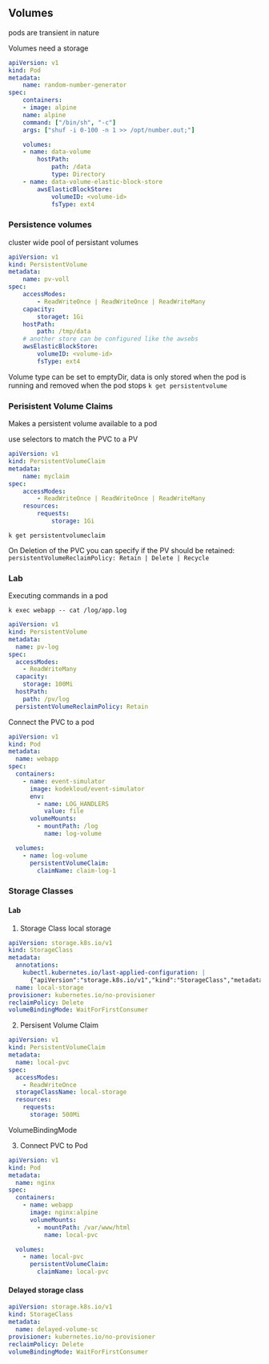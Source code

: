 ## Volumes

pods are transient in nature

Volumes need a storage

```yaml
apiVersion: v1
kind: Pod
metadata:
	name: random-number-generator
spec:
	containers:
	- image: alpine
	name: alpine
	command: ["/bin/sh", "-c"]
	args: ["shuf -i 0-100 -n 1 >> /opt/number.out;"]

	volumes:
	- name: data-volume
		hostPath:
			path: /data
			type: Directory
	- name: data-volume-elastic-block-store
		awsElasticBlockStore:
			volumeID: <volume-id>
			fsType: ext4
```

### Persistence volumes

cluster wide pool of persistant volumes

```yaml
apiVersion: v1
kind: PersistentVolume
metadata:
	name: pv-voll
spec:
	accessModes:
		- ReadWriteOnce | ReadWriteOnce | ReadWriteMany
	capacity:
		storaget: 1Gi
	hostPath:
		path: /tmp/data
	# another store can be configured like the awsebs
	awsElasticBlockStore:
		volumeID: <volume-id>
		fsType: ext4
```

Volume type can be set to emptyDir, data is only stored when the pod is running and removed when the pod stops
`k get persistentvolume`

### Perisistent Volume Claims

Makes a persistent volume available to a pod

use selectors to match the PVC to a PV

```yaml
apiVersion: v1
kind: PersistentVolumeClaim
metadata:
	name: myclaim
spec:
	accessModes:
		- ReadWriteOnce | ReadWriteOnce | ReadWriteMany
	resources:
		requests:
			storage: 1Gi
```

`k get persistentvolumeclaim`

On Deletion of the PVC you can specify if the PV should be retained:
`persistentVolumeReclaimPolicy: Retain | Delete | Recycle`

### Lab

Executing commands in a pod

`k exec webapp -- cat /log/app.log`

```yaml
apiVersion: v1
kind: PersistentVolume
metadata:
  name: pv-log
spec:
  accessModes:
    - ReadWriteMany
  capacity:
    storage: 100Mi
  hostPath:
    path: /pv/log
  persistentVolumeReclaimPolicy: Retain
```

Connect the PVC to a pod

```yaml
apiVersion: v1
kind: Pod
metadata:
  name: webapp
spec:
  containers:
    - name: event-simulator
      image: kodekloud/event-simulator
      env:
        - name: LOG_HANDLERS
          value: file
      volumeMounts:
        - mountPath: /log
          name: log-volume

  volumes:
    - name: log-volume
      persistentVolumeClaim:
        claimName: claim-log-1
```

### Storage Classes

#### Lab

1. Storage Class local storage

```yaml
apiVersion: storage.k8s.io/v1
kind: StorageClass
metadata:
  annotations:
    kubectl.kubernetes.io/last-applied-configuration: |
      {"apiVersion":"storage.k8s.io/v1","kind":"StorageClass","metadata":{"annotations":{},"name":"local-storage"},"provisioner":"kubernetes.io/no-provisioner","volumeBindingMode":"WaitForFirstConsumer"}
  name: local-storage
provisioner: kubernetes.io/no-provisioner
reclaimPolicy: Delete
volumeBindingMode: WaitForFirstConsumer
```

2. Persisent Volume Claim

```yaml
apiVersion: v1
kind: PersistentVolumeClaim
metadata:
  name: local-pvc
spec:
  accessModes:
    - ReadWriteOnce
  storageClassName: local-storage
  resources:
    requests:
      storage: 500Mi
```

VolumeBindingMode

3. Connect PVC to Pod

```yaml
apiVersion: v1
kind: Pod
metadata:
  name: nginx
spec:
  containers:
    - name: webapp
      image: nginx:alpine
      volumeMounts:
        - mountPath: /var/www/html
          name: local-pvc

  volumes:
    - name: local-pvc
      persistentVolumeClaim:
        claimName: local-pvc
```

#### Delayed storage class

```yaml
apiVersion: storage.k8s.io/v1
kind: StorageClass
metadata:
  name: delayed-volume-sc
provisioner: kubernetes.io/no-provisioner
reclaimPolicy: Delete
volumeBindingMode: WaitForFirstConsumer
```
